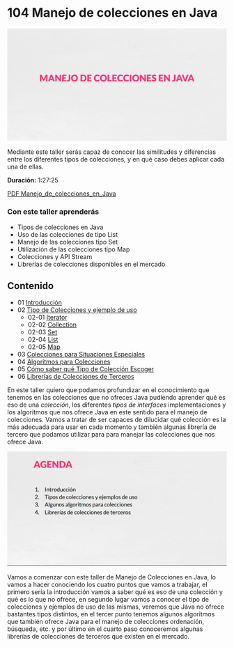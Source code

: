 # 104 Manejo de colecciones en Java

<img src="/temarios/104_Manejo_de_colecciones_en_Java/images/01-01.png">

Mediante este taller serás capaz de conocer las similitudes y diferencias entre los diferentes tipos de colecciones, y en qué caso debes aplicar cada una de ellas.

**Duración:** 1:27:25

[PDF Manejo_de_colecciones_en_Java](https://github.com/adolfodelarosades/Java/blob/master/temarios/104_Manejo_de_colecciones_en_Java/Manejo_de_colecciones_en_Java.pdf)

### Con este taller aprenderás

* Tipos de colecciones en Java
* Uso de las colecciones de tipo List
* Manejo de las colecciones tipo Set
* Utilización de las colecciones tipo Map
* Colecciones y API Stream
* Librerías de colecciones disponibles en el mercado

## Contenido

   * 01 [Introducción](/temarios/104_Manejo_de_colecciones_en_Java/01_Introduccion.md)
   * 02 [Tipo de Colecciones y ejemplo de uso](/temarios/104_Manejo_de_colecciones_en_Java/02_00_Tipo_de_Colecciones.md)
      * 02-01 [Iterator](/temarios/104_Manejo_de_colecciones_en_Java/02_01_Tipo_de_Colecciones_Iterator.md)
      * 02-02 [Collection](/temarios/104_Manejo_de_colecciones_en_Java/02_02_Tipo_de_Colecciones_Collection.md)
      * 02-03 [Set](/temarios/104_Manejo_de_colecciones_en_Java/02_03_Tipo_de_Colecciones_Set.md)
      * 02-04 [List](/temarios/104_Manejo_de_colecciones_en_Java/02_04_Tipo_de_Colecciones_List.md)
      * 02-05 [Map](/temarios/104_Manejo_de_colecciones_en_Java/02_05_Tipo_de_Colecciones_Map.md)
   * 03 [Colecciones para Situaciones Especiales](/temarios/104_Manejo_de_colecciones_en_Java/03_Colecciones_para_Situaciones_Especiales.md)
   * 04 [Algoritmos para Colecciones](/temarios/104_Manejo_de_colecciones_en_Java/04_Algoritmos_para_Colecciones.md)
   * 05 [Cómo saber qué Tipo de Colección Escoger](/temarios/104_Manejo_de_colecciones_en_Java/05_Como_saber_que_Tipo_de_Coleccion_Escoger.md)
   * 06 [Librerías de Colecciones de Terceros](/temarios/104_Manejo_de_colecciones_en_Java/06_Librerias_de_Colecciones_de_Terceros.md)
   
   
   
En este taller quiero que podamos profundizar en el conocimiento que tenemos en las colecciones que no ofreces Java pudiendo aprender qué es eso de una *colección*, los diferentes *tipos de interfaces* implementaciones y los algoritmos que nos ofrece Java en este sentido para el manejo de colecciones. Vamos a tratar de ser capaces de dilucidar qué colección es la más adecuada para usar en cada momento y también algunas librería de tercero que podamos utilizar para para manejar las colecciones que nos ofrece Java.

<img src="/temarios/104_Manejo_de_colecciones_en_Java/images/01-03.png">
      
Vamos a comenzar con este taller de Manejo de Colecciones en Java, lo vamos a hacer conociendo los cuatro puntos que vamos a trabajar, el primero sería la introducción vamos a saber qué es eso de una colección y qué es lo que no ofrece, en segundo lugar vamos a conocer el tipo de colecciones y ejemplos de uso de las mismas, veremos que Java no ofrece bastantes tipos distintos, en el tercer punto tenemos algunos algoritmos que también ofrece Java para el manejo de colecciones ordenación, búsqueda, etc. y por último en el cuarto paso conoceremos algunas librerías de colecciones de terceros que existen en el mercado.

